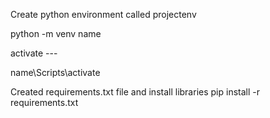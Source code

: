 Create python environment called projectenv

python -m venv name

activate ---

name\Scripts\activate

Created requirements.txt file and install libraries
pip install -r requirements.txt